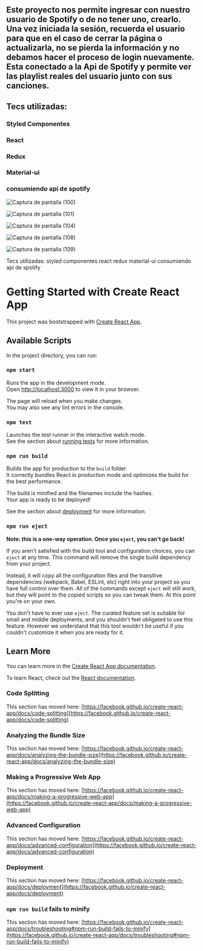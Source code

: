 ## Este proyecto nos permite ingresar con nuestro usuario de Spotify o de no tener uno, crearlo. Una vez iniciada la sesión, recuerda el usuario para que en el caso de cerrar la página o actualizarla, no se pierda la información y no debamos hacer el proceso de login nuevamente. Esta conectado a la Api de Spotify y permite ver las playlist reales del usuario junto con sus canciones. 

## Tecs utilizadas: 
### Styled Componentes
### React
### Redux 
### Material-ui 
### consumiendo api de spotify


![Captura de pantalla (100)](https://user-images.githubusercontent.com/97048366/204675304-c28b9c32-2ebb-41aa-a57f-dc4464ec4b18.png)

![Captura de pantalla (101)](https://user-images.githubusercontent.com/97048366/204675324-09d3e728-a3b6-4fb0-a48d-7fa376608147.png)

![Captura de pantalla (104)](https://user-images.githubusercontent.com/97048366/204675337-d3214419-9a61-4ec5-918f-7cc69b1f2f81.png)

![Captura de pantalla (108)](https://user-images.githubusercontent.com/97048366/204938773-188073b4-5a31-4151-887c-d97d35dadafa.png)

![Captura de pantalla (109)](https://user-images.githubusercontent.com/97048366/204938836-5f78032f-37a8-4e20-bb36-39bf1174ef92.png)


Tecs utilizadas: 
styled componentes
react
redux 
material-ui 
consumiendo api de spotify


# Getting Started with Create React App

This project was bootstrapped with [Create React App](https://github.com/facebook/create-react-app).

## Available Scripts

In the project directory, you can run:

### `npm start`

Runs the app in the development mode.\
Open [http://localhost:3000](http://localhost:3000) to view it in your browser.

The page will reload when you make changes.\
You may also see any lint errors in the console.

### `npm test`

Launches the test runner in the interactive watch mode.\
See the section about [running tests](https://facebook.github.io/create-react-app/docs/running-tests) for more information.

### `npm run build`

Builds the app for production to the `build` folder.\
It correctly bundles React in production mode and optimizes the build for the best performance.

The build is minified and the filenames include the hashes.\
Your app is ready to be deployed!

See the section about [deployment](https://facebook.github.io/create-react-app/docs/deployment) for more information.

### `npm run eject`

**Note: this is a one-way operation. Once you `eject`, you can't go back!**

If you aren't satisfied with the build tool and configuration choices, you can `eject` at any time. This command will remove the single build dependency from your project.

Instead, it will copy all the configuration files and the transitive dependencies (webpack, Babel, ESLint, etc) right into your project so you have full control over them. All of the commands except `eject` will still work, but they will point to the copied scripts so you can tweak them. At this point you're on your own.

You don't have to ever use `eject`. The curated feature set is suitable for small and middle deployments, and you shouldn't feel obligated to use this feature. However we understand that this tool wouldn't be useful if you couldn't customize it when you are ready for it.

## Learn More

You can learn more in the [Create React App documentation](https://facebook.github.io/create-react-app/docs/getting-started).

To learn React, check out the [React documentation](https://reactjs.org/).

### Code Splitting

This section has moved here: [https://facebook.github.io/create-react-app/docs/code-splitting](https://facebook.github.io/create-react-app/docs/code-splitting)

### Analyzing the Bundle Size

This section has moved here: [https://facebook.github.io/create-react-app/docs/analyzing-the-bundle-size](https://facebook.github.io/create-react-app/docs/analyzing-the-bundle-size)

### Making a Progressive Web App

This section has moved here: [https://facebook.github.io/create-react-app/docs/making-a-progressive-web-app](https://facebook.github.io/create-react-app/docs/making-a-progressive-web-app)

### Advanced Configuration

This section has moved here: [https://facebook.github.io/create-react-app/docs/advanced-configuration](https://facebook.github.io/create-react-app/docs/advanced-configuration)

### Deployment

This section has moved here: [https://facebook.github.io/create-react-app/docs/deployment](https://facebook.github.io/create-react-app/docs/deployment)

### `npm run build` fails to minify

This section has moved here: [https://facebook.github.io/create-react-app/docs/troubleshooting#npm-run-build-fails-to-minify](https://facebook.github.io/create-react-app/docs/troubleshooting#npm-run-build-fails-to-minify)
